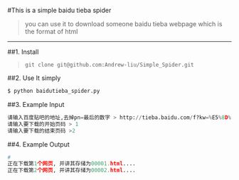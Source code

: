 #This is a simple baidu tieba spider

> you can use it to download someone baidu tieba 
> webpage which is the format of html

---

##1. Install

> `git clone git@github.com:Andrew-liu/Simple_Spider.git`


##2. Use It simply

```python
$ python baidutieba_spider.py
```

##3. Example Input

```python
请输入百度贴吧的地址,去掉pn=最后的数字 > http://tieba.baidu.com/f?kw=%E5%8D%97%E4%BA%AC%E5%A4%A7%E5%AD%A6&ie=utf-8&pn=
请输入要下载的开始页码 > 1
请输入要下载的结束页码 >2
```


##4. Example Output
```python
#
正在下载第1个网页, 并讲其存储为00001.html....
正在下载第2个网页, 并讲其存储为00002.html....
```
